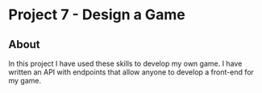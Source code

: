 # Project 7 - Design a Game

## About
In this project I have used these skills to develop my own game. I have written an API with endpoints that allow anyone to develop a front-end for my game.
